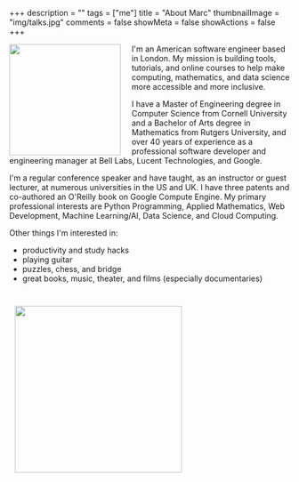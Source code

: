 +++
description = ""
tags = ["me"]
title = "About Marc"
thumbnailImage = "img/talks.jpg"
comments = false
showMeta = false
showActions = false
+++

<img style="margin-right: 20px" height="200" align="left" src="/img/mco2.jpg" />
<p> 
I'm an American software engineer based in London.
My mission is building tools, tutorials, and online courses to help make computing, mathematics, and data science more accessible and more inclusive.
<br>
</p>

<!--more-->

I have a Master of Engineering degree in Computer Science from Cornell University and a Bachelor of Arts degree in Mathematics from Rutgers University, and over 40 years of experience as a professional software developer and engineering manager at Bell Labs, Lucent Technologies, and Google.

I'm a regular conference speaker and have taught, as an instructor or guest lecturer, at numerous universities in the US and UK. I have three patents and co-authored an O'Reilly book on Google Compute Engine. My primary professional interests are Python Programming, Applied Mathematics, Web Development, Machine Learning/AI, Data Science, and Cloud Computing.

Other things I'm interested in:

* productivity and study hacks
* playing guitar
* puzzles, chess, and bridge
* great books, music, theater, and films (especially documentaries)

<br>
<img height="300px" style="margin:10px" src="/img/talks.jpg">
<br>


